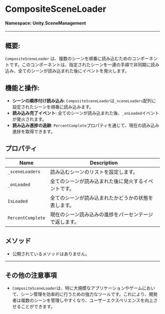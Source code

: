 ﻿# CompositeSceneLoader

#### **Namespace**: Unity.SceneManagement
---

## 概要:
`CompositeSceneLoader` は、複数のシーンを順番に読み込むためのコンポーネントです。このコンポーネントは、指定されたシーンを一連の手順で非同期に読み込み、全てのシーンが読み込まれた後にイベントを発火します。

## 機能と操作:
- **シーンの順序付け読み込み**: `CompositeSceneLoader`は`_sceneLoaders`配列に設定されたシーンを順番に読み込みます。
- **読み込み完了イベント**: 全てのシーンが読み込まれた後、`_onLoaded`イベントが発火されます。
- **読み込み進捗の追跡**: `PercentComplete`プロパティを通じて、現在の読み込み進捗を取得できます。

## プロパティ
| Name | Description |
|------------------|-------------|
| `_sceneLoaders` | 読み込むシーンのリストを設定します。 |
| `_onLoaded` | 全てのシーンが読み込まれた後に発火するイベントです。 |
| `IsLoaded` | 全てのシーンが読み込まれたかどうかの状態を表します。 |
| `PercentComplete` | 現在のシーン読み込みの進捗をパーセンテージで返します。 |

## メソッド
- 公開されているメソッドはありません。

---
## その他の注意事項
- `CompositeSceneLoader`は、特に大規模なアプリケーションやゲームにおいて、シーン管理を効率的に行うための強力なツールです。これにより、開発者は複数のシーンを管理しやすくなり、ユーザーエクスペリエンスを向上させることができます。

